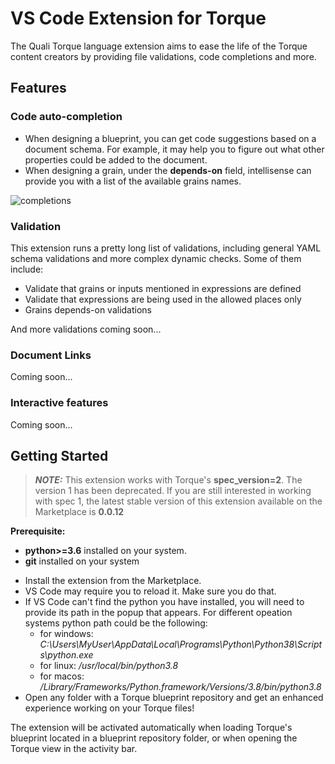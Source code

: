 # VS Code Extension for Torque

The Quali Torque language extension aims to ease the life of the Torque content creators by providing file validations, code completions and more.

## Features

### Code auto-completion

- When designing a blueprint, you can get code suggestions based on a document schema. For example, it may help you to figure out
what other properties could be added to the document.
- When designing a grain, under the __depends-on__ field, intellisense can provide you with a list of the available grains names.

![completions](https://user-images.githubusercontent.com/8643801/169277560-b0b8889d-9258-4f0a-8dc8-02ae38512107.gif)

### Validation

This extension runs a pretty long list of validations, including general YAML schema validations and more
complex dynamic checks. Some of them include:

- Validate that grains or inputs mentioned in expressions are defined
- Validate that expressions are being used in the allowed places only
- Grains depends-on validations 

And more validations coming soon...

### Document Links

Coming soon...

### Interactive features

Coming soon...

## Getting Started

> **_NOTE:_** This extension works with Torque's **spec_version=2**. The version 1 has been deprecated. If you are still interested in working with spec 1, the latest stable version of this extension available on the Marketplace is **0.0.12**

**Prerequisite:** 
* **python>=3.6** installed on your system.
* **git** installed on your system

- Install the extension from the Marketplace.
- VS Code may require you to reload it. Make sure you do that.
- If VS Code can't find the python you have installed, you will need to provide its path in the popup that appears. For different opeation systems python path could be the following:
  - for windows: *C:\Users\MyUser\AppData\Local\Programs\Python\Python38\Scripts\python.exe*
  - for linux: */usr/local/bin/python3.8*
  - for macos: */Library/Frameworks/Python.framework/Versions/3.8/bin/python3.8*
- Open any folder with a Torque blueprint repository and get an enhanced experience working on your Torque files!

The extension will be activated automatically when loading Torque's blueprint located in a blueprint repository folder, or when opening the Torque view in the activity bar.
